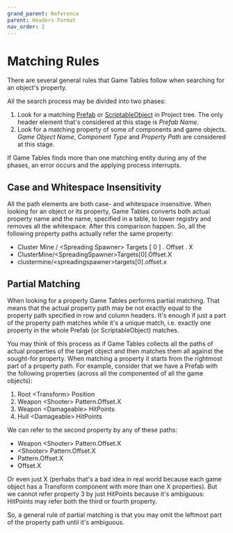 ```yaml
---
grand_parent: Reference
parent: Headers Format
nav_order: 2
---
```

# Matching Rules

There are several general rules that Game Tables follow when searching for an object's property.

All the search process may be divided into two phases:
1. Look for a matching [Prefab](https://docs.unity3d.com/Manual/Prefabs.html) or [ScriptableObject](https://docs.unity3d.com/Manual/class-ScriptableObject.html) in Project tree. The only header element that's considered at this stage is *Prefab Name*.
2. Look for a matching property of some of components and game objects. *Game Object Name*, *Component Type* and *Property Path* are considered at this stage.

If Game Tables finds more than one matching entity during any of the phases, an error occurs and the applying process interrupts.

## Case and Whitespace Insensitivity

All the path elements are both case- and whitespace insensitive. When looking for an object or its property, Game Tables converts both actual property name and the name, specified in a table, to lower registry and removes all the whitespace. After this comparison happen. So, all the following property paths actually refer the same property:
- Cluster Mine / \<Spreading Spawner\> Targets [ 0 ] . Offset . X
- ClusterMine/\<SpreadingSpawner\>Targets[0].Offset.X
- clustermine/\<spreadingspawner\>targets[0].offset.x

## Partial Matching

When looking for a property Game Tables performs partial matching. That means that the actual property path may be not exactly equal to the property path specified in row and column headers. It's enough if just a part of the property path matches while it's a unique match, i.e. exactly one property in the whole Prefab (or ScriptableObject) matches.

You may think of this process as if Game Tables collects all the paths of actual properties of the target object and then matches them all against the sought-for property. When matching a property it starts from the rightmost part of a property path. For example, consider that we have a Prefab with the following properties (across all the componented of all the game objects):

1. Root \<Transform\> Position
2. Weapon \<Shooter\> Pattern.Offset.X
3. Weapon \<Damageable\> HitPoints
4. Hull \<Damageable\> HitPoints

We can refer to the second property by any of these paths:

- Weapon \<Shooter\> Pattern.Offset.X
- \<Shooter\> Pattern.Offset.X
- Pattern.Offset.X
- Offset.X

Or even just X (perhabs that's a bad idea in real world because each game object has a Transform component with more than one X properties). But we cannot refer property 3 by just HitPoints because it's ambiguous: HitPoints may refer both the third or fourth property.

So, a general rule of partial matching is that you may omit the leftmost part of the property path until it's ambiguous.
